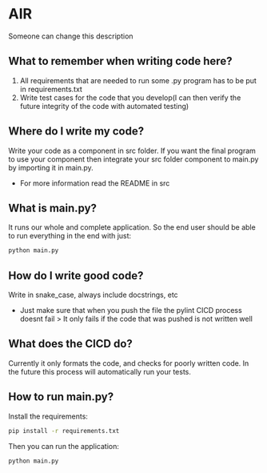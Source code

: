 # AIR
Someone can change this description
## What to remember when writing code here?
1) All requirements that are needed to run some .py program has to be put in requirements.txt
2) Write test cases for the code that you develop(I can then verify the future integrity of the code with automated testing)
## Where do I write my code?
Write your code as a component in src folder. If you want the final program to use your component then integrate your src folder component to main.py by importing it in main.py.
- For more information read the README in src
## What is main.py?
It runs our whole and complete application. So the end user should be able to run everything in the end with just:
```sh
python main.py
```
## How do I write good code?
Write in snake_case, always include docstrings, etc 
- Just make sure that when you push the file the pylint CICD process doesnt fail > It only fails if the code that was pushed is not written well
## What does the CICD do?
Currently it only formats the code, and checks for poorly written code. In the future this process will automatically run your tests.
## How to run main.py?
Install the requirements:
```sh
pip install -r requirements.txt
```
Then you can run the application:
```sh
python main.py
```
